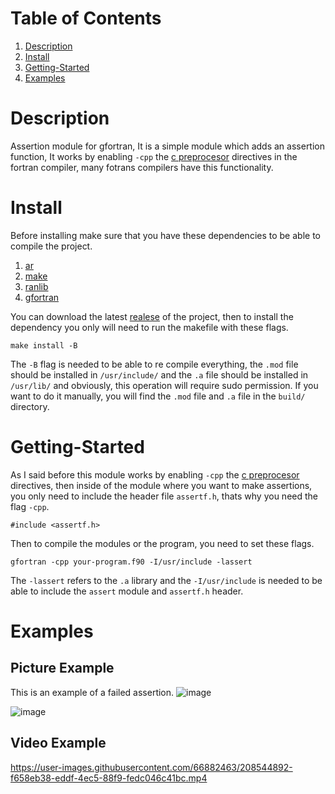 # Table of Contents
1. [Description](#Description)
2. [Install](#Install)
3. [Getting-Started](#Getting-Started)
4. [Examples](#Examples)

# Description
Assertion module for gfortran, It is a simple module which adds an assertion function, It works by enabling `-cpp` the [c preprocesor](https://gcc.gnu.org/onlinedocs/gfortran/Preprocessing-Options.html) directives in the fortran compiler, many fotrans compilers have this functionality.
# Install
Before installing make sure that you have these dependencies to be able to compile the project.
1. [ar](https://man.archlinux.org/man/ar.1.en)
2. [make](https://man.archlinux.org/man/make.1)
3. [ranlib](https://man.archlinux.org/man/ranlib.1)
4. [gfortran](https://man.archlinux.org/man/gfortran.1)

You can download the latest [realese](https://github.com/alecksandr26/Fortran-Assertion-Module/releases) of the project, then to install the dependency you only will need to run the makefile with these flags.
```
make install -B
```
The `-B` flag is needed to be able to re compile everything, the `.mod` file should be installed in `/usr/include/` and the `.a` file should be installed in
`/usr/lib/` and obviously, this operation will require sudo permission.
If you want to do it manually, you will find the `.mod` file and `.a` file in the `build/` directory.
# Getting-Started
As I said before this module works by enabling `-cpp` the [c preprocesor](https://gcc.gnu.org/onlinedocs/gfortran/Preprocessing-Options.html) directives,
then inside of the module where you want to make assertions, you only need to include the header file `assertf.h`, thats why you need the flag `-cpp`.
```
#include <assertf.h>
```
Then to compile the modules or the program, you need to set these flags.
```
gfortran -cpp your-program.f90 -I/usr/include -lassert
```
The `-lassert` refers to the `.a` library and the `-I/usr/include` is needed to be able to include the `assert` module and `assertf.h` header. 

# Examples
## Picture Example
This is an example of a failed assertion.
![image](https://user-images.githubusercontent.com/66882463/208545832-dc47fd2a-bf13-46d5-ad0c-589f57ecf5cd.png)

![image](https://user-images.githubusercontent.com/66882463/208545605-669cbd4d-d686-487b-8cdc-53bbf2d8ef0a.png)
## Video Example
https://user-images.githubusercontent.com/66882463/208544892-f658eb38-eddf-4ec5-88f9-fedc046c41bc.mp4

